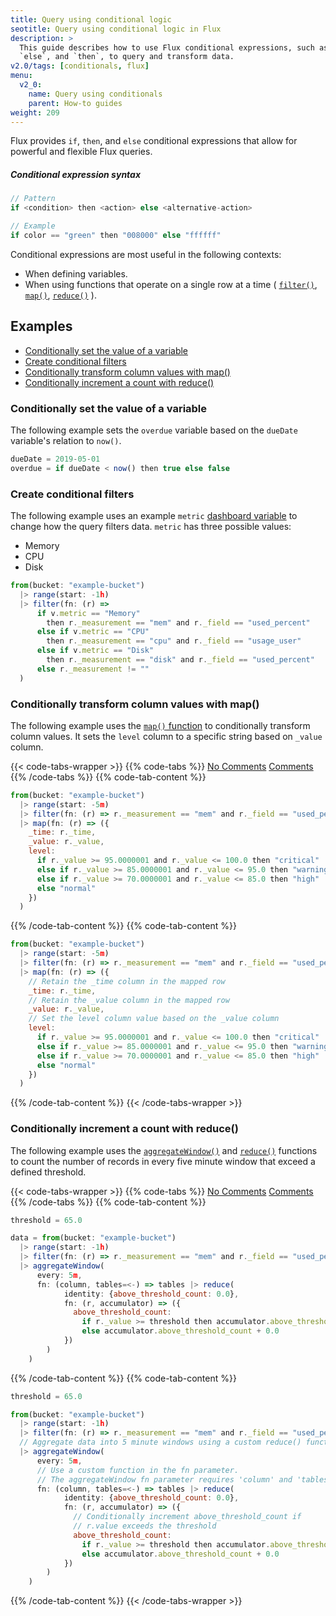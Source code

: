 ```yaml
---
title: Query using conditional logic
seotitle: Query using conditional logic in Flux
description: >
  This guide describes how to use Flux conditional expressions, such as `if`,
  `else`, and `then`, to query and transform data.
v2.0/tags: [conditionals, flux]
menu:
  v2_0:
    name: Query using conditionals
    parent: How-to guides
weight: 209
---
```


Flux provides `if`, `then`, and `else` conditional expressions that allow for powerful and flexible Flux queries.

##### Conditional expression syntax
```js
// Pattern
if <condition> then <action> else <alternative-action>

// Example
if color == "green" then "008000" else "ffffff"
```

Conditional expressions are most useful in the following contexts:

- When defining variables.
- When using functions that operate on a single row at a time (
  [`filter()`](/v2.0/reference/flux/functions/built-in/transformations/filter/),
  [`map()`](/v2.0/reference/flux/functions/built-in/transformations/map/),
  [`reduce()`](/v2.0/reference/flux/functions/built-in/transformations/aggregations/reduce) ).

## Examples

- [Conditionally set the value of a variable](#conditionally-set-the-value-of-a-variable)
- [Create conditional filters](#create-conditional-filters)
- [Conditionally transform column values with map()](#conditionally-transform-column-values-with-map)
- [Conditionally increment a count with reduce()](#conditionally-increment-a-count-with-reduce)

### Conditionally set the value of a variable
The following example sets the `overdue` variable based on the
`dueDate` variable's relation to `now()`.

```js
dueDate = 2019-05-01
overdue = if dueDate < now() then true else false
```

### Create conditional filters
The following example uses an example `metric` [dashboard variable](/v2.0/visualize-data/variables/)
to change how the query filters data.
`metric` has three possible values:

- Memory
- CPU
- Disk

```js
from(bucket: "example-bucket")
  |> range(start: -1h)
  |> filter(fn: (r) =>
      if v.metric == "Memory"
        then r._measurement == "mem" and r._field == "used_percent"
      else if v.metric == "CPU"
        then r._measurement == "cpu" and r._field == "usage_user"
      else if v.metric == "Disk"
        then r._measurement == "disk" and r._field == "used_percent"
      else r._measurement != ""
  )
```


### Conditionally transform column values with map()
The following example uses the [`map()` function](/v2.0/reference/flux/functions/built-in/transformations/map/)
to conditionally transform column values.
It sets the `level` column to a specific string based on `_value` column.

{{< code-tabs-wrapper >}}
{{% code-tabs %}}
[No Comments](#)
[Comments](#)
{{% /code-tabs %}}
{{% code-tab-content %}}
```js
from(bucket: "example-bucket")
  |> range(start: -5m)
  |> filter(fn: (r) => r._measurement == "mem" and r._field == "used_percent" )
  |> map(fn: (r) => ({
    _time: r._time,
    _value: r._value,
    level:
      if r._value >= 95.0000001 and r._value <= 100.0 then "critical"
      else if r._value >= 85.0000001 and r._value <= 95.0 then "warning"
      else if r._value >= 70.0000001 and r._value <= 85.0 then "high"
      else "normal"
    })
  )
```
{{% /code-tab-content %}}
{{% code-tab-content %}}
```js
from(bucket: "example-bucket")
  |> range(start: -5m)
  |> filter(fn: (r) => r._measurement == "mem" and r._field == "used_percent" )
  |> map(fn: (r) => ({
    // Retain the _time column in the mapped row
    _time: r._time,
    // Retain the _value column in the mapped row
    _value: r._value,
    // Set the level column value based on the _value column
    level:
      if r._value >= 95.0000001 and r._value <= 100.0 then "critical"
      else if r._value >= 85.0000001 and r._value <= 95.0 then "warning"
      else if r._value >= 70.0000001 and r._value <= 85.0 then "high"
      else "normal"
    })
  )
```

{{% /code-tab-content %}}
{{< /code-tabs-wrapper >}}

### Conditionally increment a count with reduce()
The following example uses the [`aggregateWindow()`](/v2.0/reference/flux/functions/built-in/transformations/aggregates/aggregatewindow/)
and [`reduce()`](/v2.0/reference/flux/functions/built-in/transformations/aggregates/reduce/)
functions to count the number of records in every five minute window that exceed a defined threshold.

{{< code-tabs-wrapper >}}
{{% code-tabs %}}
[No Comments](#)
[Comments](#)
{{% /code-tabs %}}
{{% code-tab-content %}}
```js
threshold = 65.0

data = from(bucket: "example-bucket")
  |> range(start: -1h)
  |> filter(fn: (r) => r._measurement == "mem" and r._field == "used_percent" )
  |> aggregateWindow(
      every: 5m,
      fn: (column, tables=<-) => tables |> reduce(
            identity: {above_threshold_count: 0.0},
            fn: (r, accumulator) => ({
              above_threshold_count:
                if r._value >= threshold then accumulator.above_threshold_count + 1.0
                else accumulator.above_threshold_count + 0.0
            })
        )
    )
```
{{% /code-tab-content %}}
{{% code-tab-content %}}
```js
threshold = 65.0

from(bucket: "example-bucket")
  |> range(start: -1h)
  |> filter(fn: (r) => r._measurement == "mem" and r._field == "used_percent" )
  // Aggregate data into 5 minute windows using a custom reduce() function
  |> aggregateWindow(
      every: 5m,
      // Use a custom function in the fn parameter.
      // The aggregateWindow fn parameter requires 'column' and 'tables' parameters.
      fn: (column, tables=<-) => tables |> reduce(
            identity: {above_threshold_count: 0.0},
            fn: (r, accumulator) => ({
              // Conditionally increment above_threshold_count if
              // r.value exceeds the threshold
              above_threshold_count:
                if r._value >= threshold then accumulator.above_threshold_count + 1.0
                else accumulator.above_threshold_count + 0.0
            })
        )
    )
```
{{% /code-tab-content %}}
{{< /code-tabs-wrapper >}}
